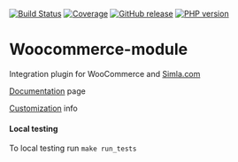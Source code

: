 [![Build Status](https://github.com/retailcrm/woocommerce-module/workflows/woo/badge.svg)](https://github.com/retailcrm/woocommerce-module/actions)
[![Coverage](https://img.shields.io/codecov/c/gh/retailcrm/woocommerce-module/master.svg?logo=github)](https://codecov.io/gh/retailcrm/woocommerce-module)
[![GitHub release](https://img.shields.io/github/release/retailcrm/woocommerce-module.svg?logo=codecov)](https://github.com/retailcrm/woocommerce-module/releases)
[![PHP version](https://img.shields.io/badge/PHP->=5.4-blue.svg?logo=php)](https://php.net/)

Woocommerce-module
==================

Integration plugin for WooCommerce and [Simla.com](https://www.simla.com)

[Documentation](https://docs.retailcrm.ru/Users/Integration/SiteModules/WooCommerce) page

[Customization](https://github.com/retailcrm/woocommerce-module/wiki/%D0%9A%D0%B0%D1%81%D1%82%D0%BE%D0%BC%D0%B8%D0%B7%D0%B0%D1%86%D0%B8%D1%8F-%D0%B8%D0%BD%D1%82%D0%B5%D0%B3%D1%80%D0%B0%D1%86%D0%B8%D0%BE%D0%BD%D0%BD%D0%BE%D0%B3%D0%BE-%D0%BF%D0%BB%D0%B0%D0%B3%D0%B8%D0%BD%D0%B0) info

#### Local testing

To local testing run `make run_tests`
